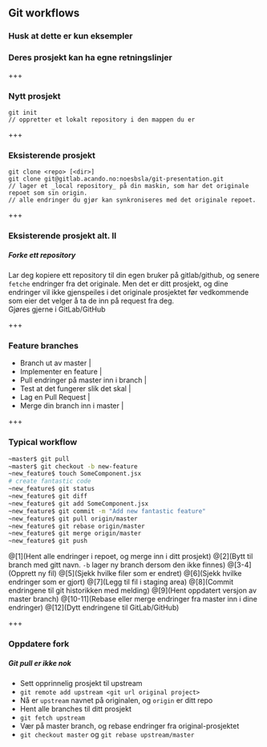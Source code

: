 ## Git workflows

### Husk at dette er kun eksempler
### Deres prosjekt kan ha egne retningslinjer

+++

### Nytt prosjekt

```
git init
// oppretter et lokalt repository i den mappen du er
```

+++

### Eksisterende prosjekt

```
git clone <repo> [<dir>]
git clone git@gitlab.acando.no:noesbsla/git-presentation.git
// lager et _local repository_ på din maskin, som har det originale repoet som sin origin.
// alle endringer du gjør kan synkroniseres med det originale repoet.
```

+++

### Eksisterende prosjekt alt. II
##### Forke ett repository

Lar deg kopiere ett repository til din egen bruker på gitlab/github, og senere `fetche` endringer fra det originale. Men det er ditt prosjekt, og dine endringer vil ikke gjenspeiles i det originale prosjektet før vedkommende som eier det velger å ta de inn på request fra deg.<br>
Gjøres gjerne i GitLab/GitHub

+++

### Feature branches
-   Branch ut av master |
-   Implementer en feature |
-   Pull endringer på master inn i branch |
-   Test at det fungerer slik det skal |
-   Lag en Pull Request |
-   Merge din branch inn i master |

+++

### Typical workflow

```sh
~master$ git pull
~master$ git checkout -b new-feature
~new_feature$ touch SomeComponent.jsx
# create fantastic code
~new_feature$ git status
~new_feature$ git diff
~new_feature$ git add SomeComponent.jsx
~new_feature$ git commit -m "Add new fantastic feature"
~new_feature$ git pull origin/master
~new_feature$ git rebase origin/master
~new_feature$ git merge origin/master
~new_feature$ git push

```
@[1](Hent alle endringer i repoet, og merge inn i ditt prosjekt)
@[2](Bytt til branch med gitt navn. `-b` lager ny branch dersom den ikke finnes)
@[3-4](Opprett ny fil)
@[5](Sjekk hvilke filer som er endret)
@[6](Sjekk hvilke endringer som er gjort)
@[7](Legg til fil i staging area)
@[8](Commit endringene til git historikken med melding)
@[9](Hent oppdatert versjon av master branch)
@[10-11](Rebase eller merge endringer fra master inn i dine endringer)
@[12](Dytt endringene til GitLab/GitHub)

+++

### Oppdatere fork
##### Git pull er ikke nok

- Sett opprinnelig prosjekt til upstream
- `git remote add upstream <git url original project>`
- Nå er `upstream` navnet på originalen, og `origin` er ditt repo
- Hent alle branches til ditt prosjekt
- `git fetch upstream`
- Vær på master branch, og rebase endringer fra original-prosjektet
- `git checkout master` og `git rebase upstream/master`
